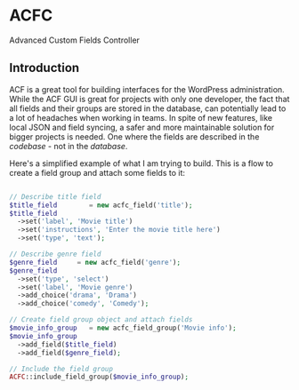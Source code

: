 # ACFC
Advanced Custom Fields Controller


## Introduction

ACF is a great tool for building interfaces for the WordPress administration. While the ACF GUI is great for projects with only one developer, the fact that all fields and their groups are stored in the database, can potentially lead to a lot of headaches when working in teams. In spite of new features, like local JSON and field syncing, a safer and more maintainable solution for bigger projects is needed. One where the fields are described in the *codebase* - not in the *database*.

Here's a simplified example of what I am trying to build. This is a flow to create a field group and attach some fields to it:

```PHP

// Describe title field
$title_field        = new acfc_field('title');
$title_field
  ->set('label', 'Movie title')
  ->set('instructions', 'Enter the movie title here')
  ->set('type', 'text');

// Describe genre field
$genre_field     = new acfc_field('genre');
$genre_field
  ->set('type', 'select')
  ->set('label', 'Movie genre')
  ->add_choice('drama', 'Drama')
  ->add_choice('comedy', 'Comedy');

// Create field group object and attach fields
$movie_info_group   = new acfc_field_group('Movie info');
$movie_info_group
  ->add_field($title_field)
  ->add_field($genre_field);

// Include the field group
ACFC::include_field_group($movie_info_group);

```
